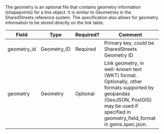 The geometry is an optional file that contains geometry information (shapepoints) for a line object.  It is similar to Geometries in the SharedStreets reference system.
The specification also allows for geometry information to be stored directly on the link table.

| Field                                               | Type                  | Required?  | Comment                                                                                                                                              |
| --------------------------------------------------- | --------------------- | ---------- | ---------------------------------------------------------------------------------------------------------------------------------------------------- |
| geometry\_id | Geometry_ID            | Required | Primary key, could be SharedStreets Geometry ID                                                                                                    |
| geometry                                            | Geometry              | Optional   | Link geometry, in well-known text (WKT) format.  Optionally, other formats supported by geopandas (GeoJSON, PostGIS) may be used if specified in geometry_field_format in gmns.spec.json.                                                                      |
